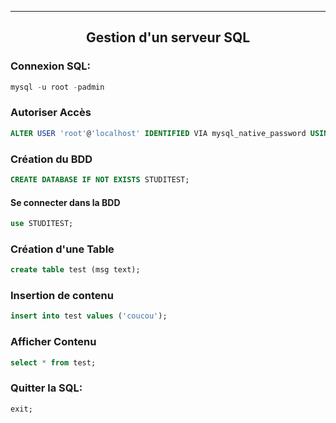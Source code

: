 ----------------------------------------------------------------------------------------------------------------------------------
## <p align='center'> Gestion d'un serveur SQL</p>

### Connexion SQL:
```sql
mysql -u root -padmin
```

### Autoriser Accès
```sql
ALTER USER 'root'@'localhost' IDENTIFIED VIA mysql_native_password USING PASSWORD('admin');
```

### Création du BDD
```sql
CREATE DATABASE IF NOT EXISTS STUDITEST;
```

#### Se connecter dans la BDD
```sql
use STUDITEST;
```

### Création d'une Table
```sql
create table test (msg text);
```

### Insertion de contenu
```sql
insert into test values ('coucou');
```

### Afficher Contenu
```sql
select * from test;
```

### Quitter la SQL:
```sql
exit;
```
